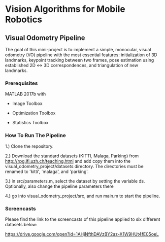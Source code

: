 # Vision Algorithms for Mobile Robotics #
## Visual Odometry Pipeline ##

The goal of this mini-project is to implement a simple, monocular, visual odometry (VO) pipeline 
with the most essential features: initialization of 3D landmarks, keypoint tracking between two 
frames, pose estimation using established 2D ↔ 3D correspondences, and triangulation of new 
landmarks.

### Prerequisites ###
MATLAB 2017b with

- Image Toolbox

- Optimization Toolbox

- Statistics Toolbox

### How To Run The Pipeline ###

1.) Clone the repository.

2.) Download the standard datasets (KITTI, Malaga, Parking) from 
    http://rpg.ifi.uzh.ch/teaching.html and add copy them into the
    visual_odometry_project/datasets directory. The directories must be renamed to 
    'kitti', 'malaga', and 'parking'. 

3.) in src/parameters.m, select the dataset by setting the variable ds. 
    Optionally, also change the pipeline parameters there

4.) go into visual_odometry_project/src, and run main.m to start the pipeline.

### Screencasts ###

Please find the link to the screencasts of this pipeline applied to six different 
datasets below:

https://drive.google.com/open?id=1AHjNfthDAVzBY2az-X1W9HUt4fE05oeL

